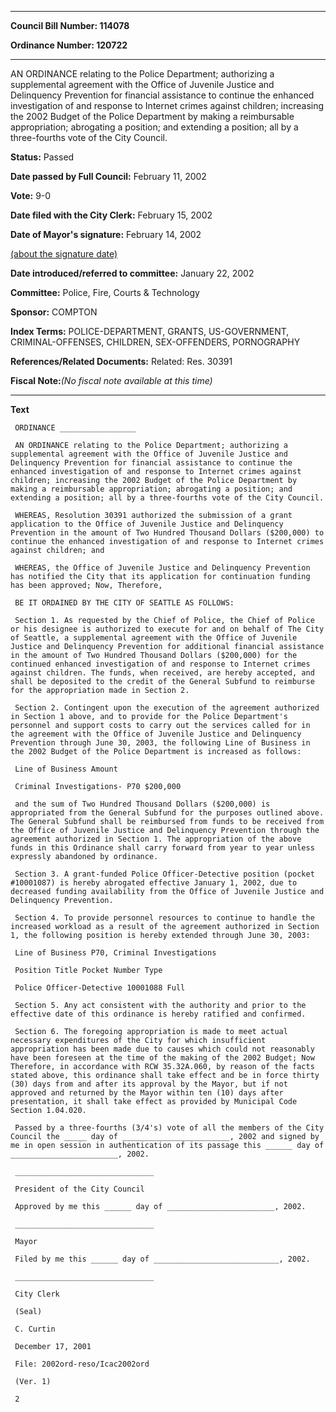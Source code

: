 

********

**Council Bill Number: 114078**
   
**Ordinance Number: 120722**
********

 AN ORDINANCE relating to the Police Department; authorizing a supplemental agreement with the Office of Juvenile Justice and Delinquency Prevention for financial assistance to continue the enhanced investigation of and response to Internet crimes against children; increasing the 2002 Budget of the Police Department by making a reimbursable appropriation; abrogating a position; and extending a position; all by a three-fourths vote of the City Council.

**Status:** Passed
   
**Date passed by Full Council:** February 11, 2002
   
**Vote:** 9-0
   
**Date filed with the City Clerk:** February 15, 2002
   
**Date of Mayor's signature:** February 14, 2002
   
[(about the signature date)](/~public/approvaldate.htm)
   
   
   
**Date introduced/referred to committee:** January 22, 2002
   
**Committee:** Police, Fire, Courts & Technology
   
**Sponsor:** COMPTON
   
   
**Index Terms:** POLICE-DEPARTMENT, GRANTS, US-GOVERNMENT, CRIMINAL-OFFENSES, CHILDREN, SEX-OFFENDERS, PORNOGRAPHY

**References/Related Documents:** Related: Res. 30391

**Fiscal Note:**_(No fiscal note available at this time)_

********

**Text**
   
```
 ORDINANCE _________________

 AN ORDINANCE relating to the Police Department; authorizing a supplemental agreement with the Office of Juvenile Justice and Delinquency Prevention for financial assistance to continue the enhanced investigation of and response to Internet crimes against children; increasing the 2002 Budget of the Police Department by making a reimbursable appropriation; abrogating a position; and extending a position; all by a three-fourths vote of the City Council.

 WHEREAS, Resolution 30391 authorized the submission of a grant application to the Office of Juvenile Justice and Delinquency Prevention in the amount of Two Hundred Thousand Dollars ($200,000) to continue the enhanced investigation of and response to Internet crimes against children; and

 WHEREAS, the Office of Juvenile Justice and Delinquency Prevention has notified the City that its application for continuation funding has been approved; Now, Therefore,

 BE IT ORDAINED BY THE CITY OF SEATTLE AS FOLLOWS:

 Section 1. As requested by the Chief of Police, the Chief of Police or his designee is authorized to execute for and on behalf of The City of Seattle, a supplemental agreement with the Office of Juvenile Justice and Delinquency Prevention for additional financial assistance in the amount of Two Hundred Thousand Dollars ($200,000) for the continued enhanced investigation of and response to Internet crimes against children. The funds, when received, are hereby accepted, and shall be deposited to the credit of the General Subfund to reimburse for the appropriation made in Section 2.

 Section 2. Contingent upon the execution of the agreement authorized in Section 1 above, and to provide for the Police Department's personnel and support costs to carry out the services called for in the agreement with the Office of Juvenile Justice and Delinquency Prevention through June 30, 2003, the following Line of Business in the 2002 Budget of the Police Department is increased as follows:

 Line of Business Amount

 Criminal Investigations- P70 $200,000

 and the sum of Two Hundred Thousand Dollars ($200,000) is appropriated from the General Subfund for the purposes outlined above. The General Subfund shall be reimbursed from funds to be received from the Office of Juvenile Justice and Delinquency Prevention through the agreement authorized in Section 1. The appropriation of the above funds in this Ordinance shall carry forward from year to year unless expressly abandoned by ordinance.

 Section 3. A grant-funded Police Officer-Detective position (pocket #10001087) is hereby abrogated effective January 1, 2002, due to decreased funding availability from the Office of Juvenile Justice and Delinquency Prevention.

 Section 4. To provide personnel resources to continue to handle the increased workload as a result of the agreement authorized in Section 1, the following position is hereby extended through June 30, 2003:

 Line of Business P70, Criminal Investigations

 Position Title Pocket Number Type

 Police Officer-Detective 10001088 Full

 Section 5. Any act consistent with the authority and prior to the effective date of this ordinance is hereby ratified and confirmed.

 Section 6. The foregoing appropriation is made to meet actual necessary expenditures of the City for which insufficient appropriation has been made due to causes which could not reasonably have been foreseen at the time of the making of the 2002 Budget; Now Therefore, in accordance with RCW 35.32A.060, by reason of the facts stated above, this ordinance shall take effect and be in force thirty (30) days from and after its approval by the Mayor, but if not approved and returned by the Mayor within ten (10) days after presentation, it shall take effect as provided by Municipal Code Section 1.04.020.

 Passed by a three-fourths (3/4's) vote of all the members of the City Council the _____ day of ________________________, 2002 and signed by me in open session in authentication of its passage this ______ day of ________________________, 2002.

 _______________________________

 President of the City Council

 Approved by me this ______ day of ________________________, 2002.

 _______________________________

 Mayor

 Filed by me this ______ day of ____________________________, 2002.

 _______________________________

 City Clerk

 (Seal)

 C. Curtin

 December 17, 2001

 File: 2002ord-reso/Icac2002ord

 (Ver. 1)

 2

```
